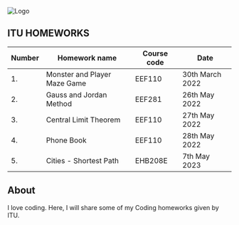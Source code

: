 ![Logo](https://upload.wikimedia.org/wikipedia/tr/9/90/%C4%B0T%C3%9C_logo.png)

## ITU HOMEWORKS

| Number    | Homework name      | Course code     |    Date           |
| ------------- | ------------- | -------- |---------------|
|       1. |      Monster and Player Maze Game   | EEF110  |     30th March 2022       |
| 2.           |         Gauss and Jordan Method |  EEF281 |     26th May  2022           | 
| 3.           |         Central Limit Theorem |  EEF110 |     27th May  2022           | 
| 4.           |         Phone Book |  EEF110 |     28th May  2022           | 
| 5.           |         Cities - Shortest Path |  EHB208E|     7th May  2023           | 


## About




I love coding. Here, I will share some of my Coding homeworks given by ITU.
